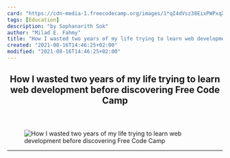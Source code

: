 ```yaml
---
card: "https://cdn-media-1.freecodecamp.org/images/1*qI4dVsz38EixPWPxqX--9Q.jpeg"
tags: [Education]
description: "by Sophanarith Sok"
author: "Milad E. Fahmy"
title: "How I wasted two years of my life trying to learn web development before discovering Free Code Camp"
created: "2021-08-16T14:46:25+02:00"
modified: "2021-08-16T14:46:25+02:00"
---
```

<div class="site-wrapper">
<main id="site-main" class="site-main outer">
<div class="inner">
<article class="post-full post tag-education tag-learning-to-code tag-life-lessons tag-web-development tag-self-improvement ">
<header class="post-full-header">
<h1 class="post-full-title">How I wasted two years of my life trying to learn web development before discovering Free Code Camp</h1>
</header>
<figure class="post-full-image">
<picture>
<source media="(max-width: 700px)" sizes="1px" srcset="data:image/gif;base64,R0lGODlhAQABAIAAAAAAAP///yH5BAEAAAAALAAAAAABAAEAAAIBRAA7 1w">
<source media="(min-width: 701px)" sizes="(max-width: 800px) 400px,
(max-width: 1170px) 700px,
1400px" srcset="https://cdn-media-1.freecodecamp.org/images/1*qI4dVsz38EixPWPxqX--9Q.jpeg 300w,
https://cdn-media-1.freecodecamp.org/images/1*qI4dVsz38EixPWPxqX--9Q.jpeg 600w,
https://cdn-media-1.freecodecamp.org/images/1*qI4dVsz38EixPWPxqX--9Q.jpeg 1000w,
https://cdn-media-1.freecodecamp.org/images/1*qI4dVsz38EixPWPxqX--9Q.jpeg 2000w">
<img onerror="this.style.display='none'" src="https://cdn-media-1.freecodecamp.org/images/1*qI4dVsz38EixPWPxqX--9Q.jpeg" alt="How I wasted two years of my life trying to learn web development before discovering Free Code Camp">
</picture>
</figure>
<section class="post-full-content">
<div class="post-content medium-migrated-article">
</div>
<hr>
</section>
</article>
</div>
</main>
</div>
<!-- Google Tag Manager (noscript) -->
<!-- End Google Tag Manager (noscript) -->
